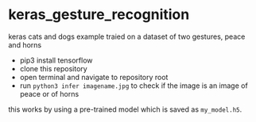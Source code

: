 # keras_gesture_recognition
keras cats and dogs example traied on a dataset of two gestures, peace and horns
- pip3 install tensorflow
- clone this repository
- open terminal and navigate to repository root
- run `python3 infer imagename.jpg` to check if the image is an image of peace or of horns

this works by using a pre-trained model which is saved as `my_model.h5`.

